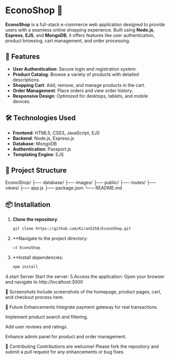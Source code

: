 # EconoShop 🛒

**EconoShop** is a full-stack e-commerce web application designed to provide users with a seamless online shopping experience. Built using **Node.js**, **Express**, **EJS**, and **MongoDB**, it offers features like user authentication, product browsing, cart management, and order processing.

## 🚀 Features

- **User Authentication**: Secure login and registration system.
- **Product Catalog**: Browse a variety of products with detailed descriptions.
- **Shopping Cart**: Add, remove, and manage products in the cart.
- **Order Management**: Place orders and view order history.
- **Responsive Design**: Optimized for desktops, tablets, and mobile devices.

## 🛠️ Technologies Used

- **Frontend**: HTML5, CSS3, JavaScript, EJS
- **Backend**: Node.js, Express.js
- **Database**: MongoDB
- **Authentication**: Passport.js
- **Templating Engine**: EJS

## 📁 Project Structure

EconoShop/
├── database/
├── images/
├── public/
├── routes/
├── views/
├── app.js
├── package.json
└── README.md 
## 📦 Installation

1. **Clone the repository**:
   ```bash
   git clone https://github.com/Kiran5258/EconoShop.git
2. **Navigate to the project directory:
    ```bash
   cd EconoShop
3. **Install dependencies:
    ```bash
    npm install
4.start Server
   Start the server:
5.Access the application:
  Open your browser and navigate to http://localhost:3000

📸 Screenshots
Include screenshots of the homepage, product pages, cart, and checkout process here.

📌 Future Enhancements
Integrate payment gateway for real transactions.

Implement product search and filtering.

Add user reviews and ratings.

Enhance admin panel for product and order management.

🤝 Contributing
Contributions are welcome! Please fork the repository and submit a pull request for any enhancements or bug fixes.
